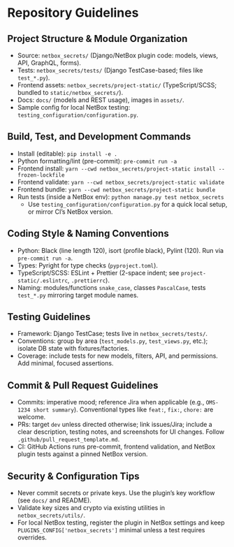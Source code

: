 # Repository Guidelines

## Project Structure & Module Organization
- Source: `netbox_secrets/` (Django/NetBox plugin code: models, views, API, GraphQL, forms).
- Tests: `netbox_secrets/tests/` (Django TestCase-based; files like `test_*.py`).
- Frontend assets: `netbox_secrets/project-static/` (TypeScript/SCSS; bundled to `static/netbox_secrets/`).
- Docs: `docs/` (models and REST usage), images in `assets/`.
- Sample config for local NetBox testing: `testing_configuration/configuration.py`.

## Build, Test, and Development Commands
- Install (editable): `pip install -e .`
- Python formatting/lint (pre-commit): `pre-commit run -a`
- Frontend install: `yarn --cwd netbox_secrets/project-static install --frozen-lockfile`
- Frontend validate: `yarn --cwd netbox_secrets/project-static validate`
- Frontend bundle: `yarn --cwd netbox_secrets/project-static bundle`
- Run tests (inside a NetBox env): `python manage.py test netbox_secrets`
  - Use `testing_configuration/configuration.py` for a quick local setup, or mirror CI’s NetBox version.

## Coding Style & Naming Conventions
- Python: Black (line length 120), isort (profile black), Pylint (120). Run via `pre-commit run -a`.
- Types: Pyright for type checks (`pyproject.toml`).
- TypeScript/SCSS: ESLint + Prettier (2-space indent; see `project-static/.eslintrc`, `.prettierrc`).
- Naming: modules/functions `snake_case`, classes `PascalCase`, tests `test_*.py` mirroring target module names.

## Testing Guidelines
- Framework: Django TestCase; tests live in `netbox_secrets/tests/`.
- Conventions: group by area (`test_models.py`, `test_views.py`, etc.); isolate DB state with fixtures/factories.
- Coverage: include tests for new models, filters, API, and permissions. Add minimal, focused assertions.

## Commit & Pull Request Guidelines
- Commits: imperative mood; reference Jira when applicable (e.g., `OMS-1234 short summary`). Conventional types like `feat:`, `fix:`, `chore:` are welcome.
- PRs: target `dev` unless directed otherwise; link issues/Jira; include a clear description, testing notes, and screenshots for UI changes. Follow `.github/pull_request_template.md`.
- CI: GitHub Actions runs pre-commit, frontend validation, and NetBox plugin tests against a pinned NetBox version.

## Security & Configuration Tips
- Never commit secrets or private keys. Use the plugin’s key workflow (see `docs/` and README).
- Validate key sizes and crypto via existing utilities in `netbox_secrets/utils/`.
- For local NetBox testing, register the plugin in NetBox settings and keep `PLUGINS_CONFIG['netbox_secrets']` minimal unless a test requires overrides.

